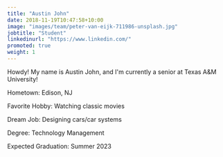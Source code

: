 ```yaml
---
title: "Austin John"
date: 2018-11-19T10:47:58+10:00
image: "images/team/peter-van-eijk-711986-unsplash.jpg"
jobtitle: "Student"
linkedinurl: "https://www.linkedin.com/"
promoted: true
weight: 1
---
```


Howdy! My name is Austin John, and I'm currently a senior at Texas A&M University!

Hometown: Edison, NJ

Favorite Hobby: Watching classic movies

Dream Job: Designing cars/car systems

Degree: Technology Management

Expected Graduation: Summer 2023
